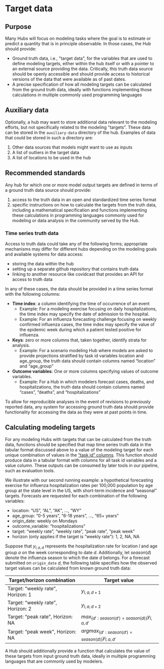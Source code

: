 # Target data

## Purpose
Many Hubs will focus on modeling tasks where the goal is to estimate or predict a quantity that is in principle observable. In those cases, the Hub should provide:
   * Ground truth data, i.e., "target data", for the variables that are used to define modeling targets, either within the hub itself or with a pointer to an external source providing the data. Critically, this truth data source should be openly accessible and should provide access to historical versions of the data that were available as of past dates.
   * A precise specification of how all modeling targets can be calculated from the ground truth data, ideally with functions implementing those calculations in multiple commonly used programming languages


## Auxiliary data
Optionally, a hub may want to store additional data relevant to the modeling efforts, but not specifically related to the modeling "targets". These data can be stored in the `auxiliary-data` directory of the hub. Examples of data that could be stored in such a directory are:

1. Other data sources that models might want to use as inputs
2. A list of outliers in the target data
3. A list of locations to be used in the hub

## Recommended standards
Any hub for which one or more model output targets are defined in terms of a ground truth data source should provide:
1. access to the truth data in an open and standardized time series format
2. specific instructions on how to calculate the targets from the truth data, including a mathematical specification and functions implementing these calculations in programming languages commonly used for modeling or data analysis in the community served by the Hub.

### Time series truth data
Access to truth data could take any of the following forms; appropriate mechanisms may differ for different hubs depending on the modeling goals and available systems for data access:
* storing the data within the hub
* setting up a separate github repository that contains truth data
* linking to another resource like covidcast that provides an API for access to truth data


In any of these cases, the data should be provided in a time series format with the following columns:
* **Time index**: a column identifying the time of occurrence of an event
   * Example: For a modeling exercise focusing on daily hospitalizations, the time index may specify the date of admission to the hospital.
   * Example: For an influenza forecasting challenge focusing on weekly confirmed influenza cases, the time index may specify the value of the epidemic week during which a patient tested positive for influenza.
* **Keys**: zero or more columns that, taken together, identify strata for analysis.
   * Example: For a scenario modeling Hub where models are asked to provide projections stratified by task id variables location and age_group, the truth data should contain columns named “location” and “age_group”
* **Outcome variables**: One or more columns specifying values of outcome variables.
   * Example: For a Hub in which modelers forecast cases, deaths, and hospitalizations, the truth data should contain columns named “cases”, “deaths”, and “hospitalizations”


To allow for reproducible analyses in the event of revisions to previously reported data, any system for accessing ground truth data should provide functionality for accessing the data as they were at past points in time.


## Calculating modeling targets
For any modeling Hubs with targets that can be calculated from the truth data, functions should be specified that map time series truth data in the tabular format discussed above to a value of the modeling target for each unique combination of values in the [“task id” columns](task_id_vars). This function should produce data in a tabular format with columns for all task id variables and a value column. These outputs can be consumed by later tools in our pipeline, such as evaluation tools.


We illustrate with our second running example: a hypothetical forecasting exercise for influenza hospitalization rates per 100,000 population by age group at the state level in the US, with short-term incidence and “seasonal” targets. Forecasts are requested for each combination of the following variables:
* location: “US”, “AL”, “AK”, ..., “WY”
* age_group: “0-5 years”, “6-18 years”, ..., “65+ years”
* origin_date: weekly on Mondays
* outcome_variable: “hospitalizations”
* target: “weekly rate”, “weekly rate”, “peak rate”, “peak week”
* horizon (only applies if the target is “weekly rate”): 1, 2, NA, NA

Suppose that $y_{l,a,d}$ represents the hospitalization rate for location $l$ and age group $a$ on the week corresponding to date $d$. Additionally, let $season(d)$ denote the influenza season to which the date $d$ belongs. For a forecast submitted on `origin_date` $d$, the following table specifies how the observed target values can be calculated from known ground truth data:

| Target/horizon combination | Target value |
| ----------- | ----------- |
| Target: “weekly rate”, Horizon: 1 | $y_{l,a,d+1}$ |
| Target: “weekly rate”, Horizon: 2 | $y_{l,a,d+2}$ |
| Target: “peak rate”, Horizon: NA | $max_{\{d':season(d') = season(d) \}} y_{l,a,d'}$ |
| Target: “peak week”, Horizon: NA | $argmax_{\{d':season(d') = season(d) \}} y_{l,a,d'}$ | 
	

A Hub should additionally provide a function that calculates the value of these targets from input ground truth data, ideally in multiple programming languages that are commonly used by modelers.

